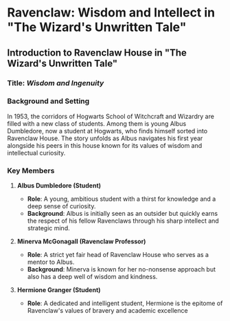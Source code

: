 # Ravenclaw: Wisdom and Intellect in "The Wizard's Unwritten Tale"

## Introduction to Ravenclaw House in "The Wizard's Unwritten Tale"

### Title: *Wisdom and Ingenuity*

### Background and Setting

In 1953, the corridors of Hogwarts School of Witchcraft and Wizardry are filled with a new class of students. Among them is young Albus Dumbledore, now a student at Hogwarts, who finds himself sorted into Ravenclaw House. The story unfolds as Albus navigates his first year alongside his peers in this house known for its values of wisdom and intellectual curiosity.

### Key Members

1. **Albus Dumbledore (Student)**
   - **Role**: A young, ambitious student with a thirst for knowledge and a deep sense of curiosity.
   - **Background**: Albus is initially seen as an outsider but quickly earns the respect of his fellow Ravenclaws through his sharp intellect and strategic mind.

2. **Minerva McGonagall (Ravenclaw Professor)**
   - **Role**: A strict yet fair head of Ravenclaw House who serves as a mentor to Albus.
   - **Background**: Minerva is known for her no-nonsense approach but also has a deep well of wisdom and kindness.

3. **Hermione Granger (Student)**
   - **Role**: A dedicated and intelligent student, Hermione is the epitome of Ravenclaw's values of bravery and academic excellence